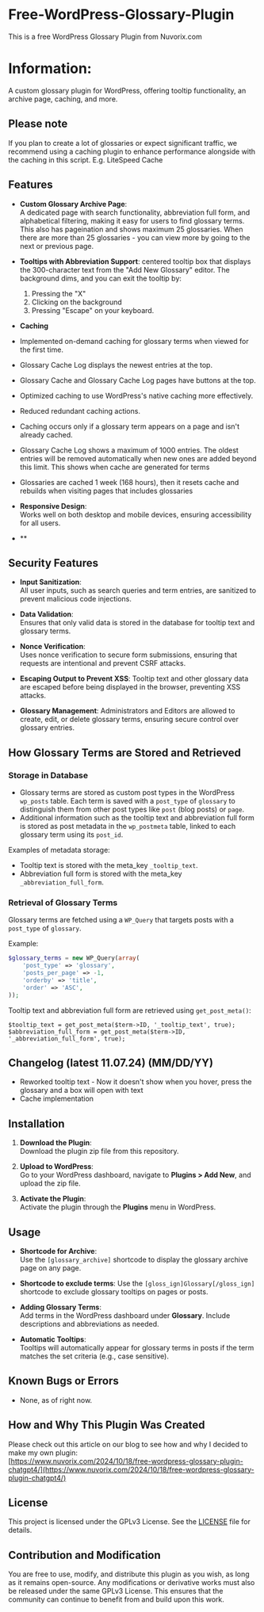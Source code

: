 # Free-WordPress-Glossary-Plugin
This is a free WordPress Glossary Plugin from Nuvorix.com

# Information:

A custom glossary plugin for WordPress, offering tooltip functionality, an archive page, caching, and more.

## Please note
If you plan to create a lot of glossaries or expect significant traffic, we recommend using a caching plugin to enhance performance alongside with the caching in this script.
E.g. LiteSpeed Cache

## Features

- **Custom Glossary Archive Page**:  
  A dedicated page with search functionality, abbreviation full form, and alphabetical filtering, making it easy for users to find glossary terms.
  This also has pageination and shows maximum 25 glossaries. When there are more than 25 glossaries - you can view more by going to the next or previous page.

- **Tooltips with Abbreviation Support**:
  centered tooltip box that displays the 300-character text from the "Add New Glossary" editor. The background dims, and you can exit the tooltip by:
  1. Pressing the "X"
  2. Clicking on the background
  3. Pressing "Escape" on your keyboard.

- **Caching**
- Implemented on-demand caching for glossary terms when viewed for the first time.
- Glossary Cache Log displays the newest entries at the top.
- Glossary Cache and Glossary Cache Log pages have buttons at the top.
- Optimized caching to use WordPress's native caching more effectively.
- Reduced redundant caching actions.
- Caching occurs only if a glossary term appears on a page and isn't already cached.
- Glossary Cache Log shows a maximum of 1000 entries. The oldest entries will be removed automatically when new ones are added beyond this limit. This shows when cache are generated for terms
- Glossaries are cached 1 week (168 hours), then it resets cache and rebuilds when visiting pages that includes glossaries

- **Responsive Design**:  
  Works well on both desktop and mobile devices, ensuring accessibility for all users.

- **

## Security Features

- **Input Sanitization**:  
  All user inputs, such as search queries and term entries, are sanitized to prevent malicious code injections.

- **Data Validation**:  
  Ensures that only valid data is stored in the database for tooltip text and glossary terms.

- **Nonce Verification**:  
  Uses nonce verification to secure form submissions, ensuring that requests are intentional and prevent CSRF attacks.

- **Escaping Output to Prevent XSS**:
  Tooltip text and other glossary data are escaped before being displayed in the browser, preventing XSS attacks.

- **Glossary Management**:
  Administrators and Editors are allowed to create, edit, or delete glossary terms, ensuring secure control over glossary entries.

## How Glossary Terms are Stored and Retrieved

### Storage in Database

- Glossary terms are stored as custom post types in the WordPress `wp_posts` table. Each term is saved with a `post_type` of `glossary` to distinguish them from other post types like `post` (blog posts) or `page`.
- Additional information such as the tooltip text and abbreviation full form is stored as post metadata in the `wp_postmeta` table, linked to each glossary term using its `post_id`.
  
Examples of metadata storage:
- Tooltip text is stored with the meta_key `_tooltip_text`.
- Abbreviation full form is stored with the meta_key `_abbreviation_full_form`.

### Retrieval of Glossary Terms

Glossary terms are fetched using a `WP_Query` that targets posts with a `post_type` of `glossary`.

Example:
```php
$glossary_terms = new WP_Query(array(
    'post_type' => 'glossary',
    'posts_per_page' => -1,
    'orderby' => 'title',
    'order' => 'ASC',
));
```

Tooltip text and abbreviation full form are retrieved using `get_post_meta()`:

```
$tooltip_text = get_post_meta($term->ID, '_tooltip_text', true);
$abbreviation_full_form = get_post_meta($term->ID, '_abbreviation_full_form', true);
```

## Changelog (latest 11.07.24) (MM/DD/YY)
- Reworked tooltip text - Now it doesn't show when you hover, press the glossary and a box will open with text
- Cache implementation

## Installation

1. **Download the Plugin**:  
   Download the plugin zip file from this repository.

2. **Upload to WordPress**:  
   Go to your WordPress dashboard, navigate to **Plugins > Add New**, and upload the zip file.

3. **Activate the Plugin**:  
   Activate the plugin through the **Plugins** menu in WordPress.

## Usage

- **Shortcode for Archive**:  
  Use the `[glossary_archive]` shortcode to display the glossary archive page on any page.

- **Shortcode to exclude terms**:
  Use the `[gloss_ign]Glossary[/gloss_ign]` shortcode to exclude glossary tooltips on pages or posts.

- **Adding Glossary Terms**:  
  Add terms in the WordPress dashboard under **Glossary**. Include descriptions and abbreviations as needed.

- **Automatic Tooltips**:  
  Tooltips will automatically appear for glossary terms in posts if the term matches the set criteria (e.g., case sensitive).

## Known Bugs or Errors

- None, as of right now.

## How and Why This Plugin Was Created

Please check out this article on our blog to see how and why I decided to make my own plugin:  
[https://www.nuvorix.com/2024/10/18/free-wordpress-glossary-plugin-chatgpt4/](https://www.nuvorix.com/2024/10/18/free-wordpress-glossary-plugin-chatgpt4/)

## License

This project is licensed under the GPLv3 License. See the [LICENSE](LICENSE) file for details.

## Contribution and Modification

You are free to use, modify, and distribute this plugin as you wish, as long as it remains open-source. Any modifications or derivative works must also be released under the same GPLv3 License. This ensures that the community can continue to benefit from and build upon this work.
